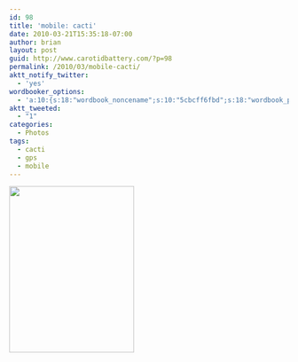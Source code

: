 ```yaml
---
id: 98
title: 'mobile: cacti'
date: 2010-03-21T15:35:18-07:00
author: brian
layout: post
guid: http://www.carotidbattery.com/?p=98
permalink: /2010/03/mobile-cacti/
aktt_notify_twitter:
  - 'yes'
wordbooker_options:
  - 'a:10:{s:18:"wordbook_noncename";s:10:"5cbcff6fbd";s:18:"wordbook_page_post";s:4:"-100";s:18:"wordbook_orandpage";s:1:"2";s:23:"wordbook_default_author";s:1:"2";s:23:"wordbook_extract_length";s:3:"256";s:19:"wordbook_actionlink";s:3:"300";s:26:"wordbooker_publish_default";s:2:"on";s:20:"wordbook_comment_get";s:2:"on";s:18:"wordbook_attribute";s:31:"Posted a new post on their blog";s:29:"wordbooker_status_update_text";s:35:": New blog post :  %title% - %link%";}'
aktt_tweeted:
  - "1"
categories:
  - Photos
tags:
  - cacti
  - gps
  - mobile
---
```

[<img class="alignnone size-medium wp-image-99" title="Cacti" src="https://i0.wp.com/www.carotidbattery.com/wp-content/uploads/2010/03/GPS_016-225x300.jpg?resize=225%2C300" alt="" width="225" height="300" srcset="https://i0.wp.com/carotidbattery.com/wp-content/uploads/2010/03/GPS_016.jpg?resize=225%2C300 225w, https://i0.wp.com/carotidbattery.com/wp-content/uploads/2010/03/GPS_016.jpg?resize=768%2C1024 768w, https://i0.wp.com/carotidbattery.com/wp-content/uploads/2010/03/GPS_016.jpg?w=1536 1536w, https://i0.wp.com/carotidbattery.com/wp-content/uploads/2010/03/GPS_016.jpg?w=1280 1280w" sizes="(max-width: 225px) 100vw, 225px" data-recalc-dims="1" />](https://i2.wp.com/www.carotidbattery.com/wp-content/uploads/2010/03/GPS_016.jpg)